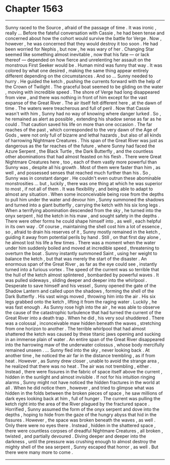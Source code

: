 
# Chapter 1563


---

Sunny raced to the Source , afraid of the passage of time . It was ironic , really …
Before the fateful conversation with Cassie , he had been tense and concerned about how the cohort would survive the battle for Verge . Now , however , he was concerned that they would destroy it too soon .
He had been worried for Nephis , but now , he was wary of her . Changing Star seemed like something almost inevitable , now that his fate — or lack thereof — depended on how fierce and unrelenting her assault on the monstrous First Seeker would be . Human mind was funny that way . It was colored by what one desired , making the same thing appear entirely different depending on the circumstances . And so … Sunny needed to hurry . He guided the ketch , pushing the currents forward with the help of the Crown of Twilight . The graceful boat seemed to be gliding on the water , moving with incredible speed . The shore of Verge had long disappeared from view , and there was nothing in front of him except for the vast expanse of the Great River . The air itself felt different here , at the dawn of time . The waters were treacherous and full of peril . Now that Cassie wasn't with him , Sunny had no way of knowing where danger lurked . So , he remained as alert as possible , extending his shadow sense as far as he could . That caution saved his life on more than one occasion . The far reaches of the past , which corresponded to the very dawn of the Age of Gods , were not only full of bizarre and lethal hazards , but also of all kinds of harrowing Nightmare Creatures . This span of the Great River was just as dangerous as the far reaches of the future , where Sunny had faced the Azure Serpent , the Black Turtle , the Dark Butterfly , and the countless other abominations that had almost feasted on his flesh . There were Great Nightmare Creatures here , too , each of them vastly more powerful than Sunny was , despite all his growth . Most of them were faster than him , as well , and possessed senses that reached much further than his .
So , Sunny was in constant danger . He couldn't even outrun these abominable monstrosities … but , luckily , there was one thing at which he was superior to most , if not all of them .
It was flexibility , and being able to adapt to almost any situation . When some inconceivable being rose from the depths to pull him under the water and devour him , Sunny summoned the shadows and turned into a giant butterfly , carrying the ketch with his six long legs . When a terrifying abomination descended from the sky , he turned into the onyx serpent , hid the ketch in his maw , and sought safety in the depths .
There were other forms he could shape himself into , as well , each helpful in its own way . Of course , maintaining the shell cost him a lot of essence , so , afraid to drain his reserves of it , Sunny mostly remained in the ketch , guiding it away from potential perils by hand . Still , on that first day alone , he almost lost his life a few times . There was a moment when the water under him suddenly boiled and moved at incredible speed , threatening to overturn the boat . Sunny instantly summoned Saint , using her weight to balance the ketch , but that was merely the start of the disaster . An enormous span of the Great River , as far as the eye could see , instantly turned into a furious vortex . The speed of the current was so terrible that the hull of the ketch almost splintered , bombarded by powerful waves . It was pulled sideways , sliding deeper and deeper into the whirlpool . Desperate to save himself and his vessel , Sunny opened the gate of the Shadow Lantern and called upon the shadows , forming the shell of the Dark Butterfly . His vast wings moved , throwing him into the air . His six legs grabbed onto the ketch , lifting it from the raging water . Luckily , he was fast enough . As Sunny rose high into the air , he was able to observe the cause of the catastrophic turbulence that had turned the current of the Great River into a death trap . When he did , his very soul shuddered .
There was a colossal , inconceivable maw hidden beneath the waves , stretching from one horizon to another . The terrible whirlpool that had almost shattered the ketch was caused by these titanic jaws opening and sucking in an immense plain of water . An entire span of the Great River disappeared into the harrowing maw of the underwater colossus , whose body mercifully remained unseen . … Sunny fled into the sky , never looking back . At another time , he noticed the air far in the distance trembling , as if from heat . However , as Sunny drew closer , unable to avoid the strange area , he realized that there was no heat . The air was not trembling , either . Instead , there were fissures in the fabric of space itself above the current , hidden in the sunlight and almost invisible . If not for his intuition ringing alarms , Sunny might not have noticed the hidden fractures in the world at all . When he did notice them , however , and tried to glimpse what was hidden in the folds between the broken pieces of space , he saw millions of dark eyes looking back at him , full of hunger . The current was pulling the ketch right into the area of the River plagued by the fractured space . Horrified , Sunny assumed the form of the onyx serpent and dove into the depths , hoping to hide from the gaze of the hungry abyss that hid in the fissures . However , the space was broken beneath the waves , as well . Only there were no eyes there . Instead , hidden in the shattered space , there were countless corpses of dreadful Nightmare Creatures , all broken , twisted , and partially devoured . Diving deeper and deeper into the darkness , until the pressure was crushing enough to almost destroy the mighty shell of the sea serpent , Sunny escaped that horror , as well .
But there were many more to come .

---

